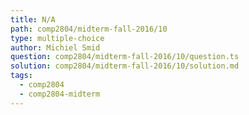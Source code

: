 ```yaml
---
title: N/A
path: comp2804/midterm-fall-2016/10
type: multiple-choice
author: Michiel Smid
question: comp2804/midterm-fall-2016/10/question.ts
solution: comp2804/midterm-fall-2016/10/solution.md
tags:
  - comp2804
  - comp2804-midterm
---
```

